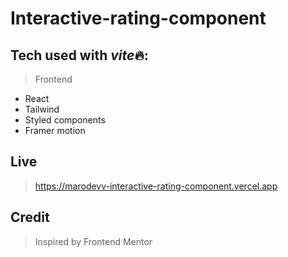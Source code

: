 # Interactive-rating-component

## Tech used with *vite*🔥:

> Frontend

-   React
-   Tailwind
-   Styled components
-   Framer motion

## Live

> https://marodevv-interactive-rating-component.vercel.app

## Credit

> Inspired by Frontend Mentor